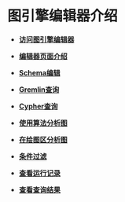 # 图引擎编辑器介绍<a name="ges_01_0021"></a>

-   **[访问图引擎编辑器](访问图引擎编辑器.md)**  

-   **[编辑器页面介绍](编辑器页面介绍.md)**  

-   **[Schema编辑](Schema编辑.md)**  

-   **[Gremlin查询](Gremlin查询.md)**  

-   **[Cypher查询](Cypher查询.md)**  

-   **[使用算法分析图](使用算法分析图.md)**  

-   **[在绘图区分析图](在绘图区分析图.md)**  

-   **[条件过滤](条件过滤.md)**  

-   **[查看运行记录](查看运行记录.md)**  

-   **[查看查询结果](查看查询结果.md)**  


